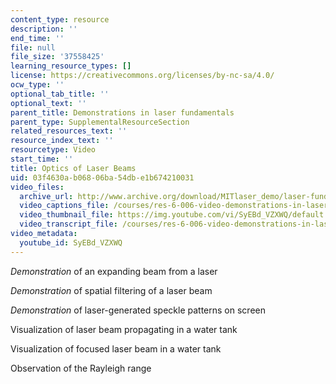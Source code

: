 ```yaml
---
content_type: resource
description: ''
end_time: ''
file: null
file_size: '37558425'
learning_resource_types: []
license: https://creativecommons.org/licenses/by-nc-sa/4.0/
ocw_type: ''
optional_tab_title: ''
optional_text: ''
parent_title: Demonstrations in laser fundamentals
parent_type: SupplementalResourceSection
related_resources_text: ''
resource_index_text: ''
resourcetype: Video
start_time: ''
title: Optics of Laser Beams
uid: 03f4630a-b068-06ba-54db-e1b674210031
video_files:
  archive_url: http://www.archive.org/download/MITlaser_demo/laser-fund-demo-6_300k.mp4
  video_captions_file: /courses/res-6-006-video-demonstrations-in-lasers-and-optics-spring-2008/e4dcd770a18a55949d14da79f9612f48_SyEBd_VZXWQ.vtt
  video_thumbnail_file: https://img.youtube.com/vi/SyEBd_VZXWQ/default.jpg
  video_transcript_file: /courses/res-6-006-video-demonstrations-in-lasers-and-optics-spring-2008/cdf073f638574af92b0cb4dabf38cec3_SyEBd_VZXWQ.pdf
video_metadata:
  youtube_id: SyEBd_VZXWQ
---
```


_Demonstration_ of an expanding beam from a laser

_Demonstration_ of spatial filtering of a laser beam

_Demonstration_ of laser-generated speckle patterns on screen

Visualization of laser beam propagating in a water tank

Visualization of focused laser beam in a water tank

Observation of the Rayleigh range

